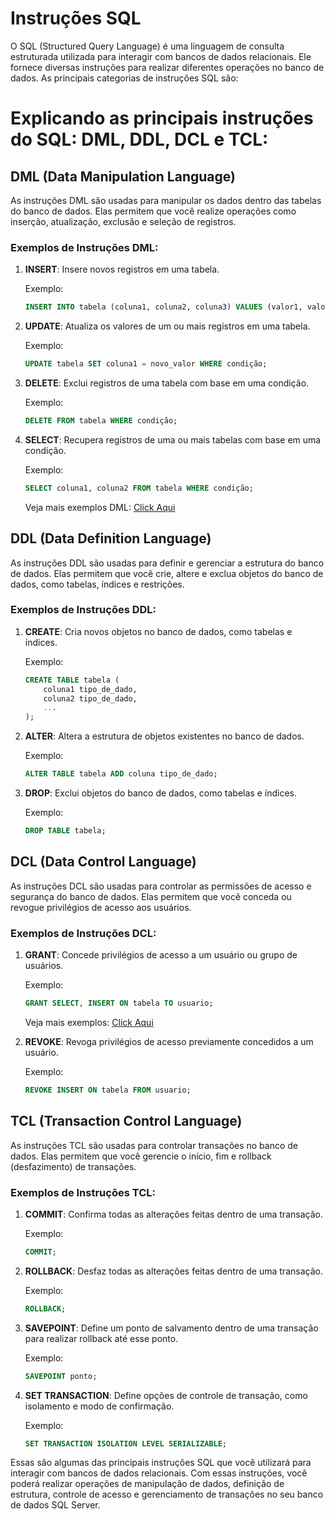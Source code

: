 
# Instruções SQL

O SQL (Structured Query Language) é uma linguagem de consulta estruturada utilizada para interagir com bancos de dados relacionais. Ele fornece diversas instruções para realizar diferentes operações no banco de dados. As principais categorias de instruções SQL são:

# Explicando as principais instruções do SQL: DML, DDL, DCL e TCL:

## DML (Data Manipulation Language)

As instruções DML são usadas para manipular os dados dentro das tabelas do banco de dados. Elas permitem que você realize operações como inserção, atualização, exclusão e seleção de registros.

### Exemplos de Instruções DML:

1. **INSERT**: Insere novos registros em uma tabela.

   Exemplo:
   ```sql
   INSERT INTO tabela (coluna1, coluna2, coluna3) VALUES (valor1, valor2, valor3);
   ```

2. **UPDATE**: Atualiza os valores de um ou mais registros em uma tabela.

   Exemplo:
   ```sql
   UPDATE tabela SET coluna1 = novo_valor WHERE condição;
   ```

3. **DELETE**: Exclui registros de uma tabela com base em uma condição.

   Exemplo:
   ```sql
   DELETE FROM tabela WHERE condição;
   ```

4. **SELECT**: Recupera registros de uma ou mais tabelas com base em uma condição.

   Exemplo:
   ```sql
   SELECT coluna1, coluna2 FROM tabela WHERE condição;
   ```
   Veja mais exemplos DML: [Click Aqui](dml.sql)

## DDL (Data Definition Language)

As instruções DDL são usadas para definir e gerenciar a estrutura do banco de dados. Elas permitem que você crie, altere e exclua objetos do banco de dados, como tabelas, índices e restrições.

### Exemplos de Instruções DDL:

1. **CREATE**: Cria novos objetos no banco de dados, como tabelas e índices.

   Exemplo:
   ```sql
   CREATE TABLE tabela (
       coluna1 tipo_de_dado,
       coluna2 tipo_de_dado,
       ...
   );
   ```

2. **ALTER**: Altera a estrutura de objetos existentes no banco de dados.

   Exemplo:
   ```sql
   ALTER TABLE tabela ADD coluna tipo_de_dado;
   ```

3. **DROP**: Exclui objetos do banco de dados, como tabelas e índices.

   Exemplo:
   ```sql
   DROP TABLE tabela;
   ```

## DCL (Data Control Language)

As instruções DCL são usadas para controlar as permissões de acesso e segurança do banco de dados. Elas permitem que você conceda ou revogue privilégios de acesso aos usuários.

### Exemplos de Instruções DCL:

1. **GRANT**: Concede privilégios de acesso a um usuário ou grupo de usuários.

   Exemplo:
   ```sql
   GRANT SELECT, INSERT ON tabela TO usuario;
   ```
   Veja mais exemplos: [Click Aqui](dcl_grant.sql)

2. **REVOKE**: Revoga privilégios de acesso previamente concedidos a um usuário.

   Exemplo:
   ```sql
   REVOKE INSERT ON tabela FROM usuario;
   ```


## TCL (Transaction Control Language)

As instruções TCL são usadas para controlar transações no banco de dados. Elas permitem que você gerencie o início, fim e rollback (desfazimento) de transações.

### Exemplos de Instruções TCL:

1. **COMMIT**: Confirma todas as alterações feitas dentro de uma transação.

   Exemplo:
   ```sql
   COMMIT;
   ```

2. **ROLLBACK**: Desfaz todas as alterações feitas dentro de uma transação.

   Exemplo:
   ```sql
   ROLLBACK;
   ```

3. **SAVEPOINT**: Define um ponto de salvamento dentro de uma transação para realizar rollback até esse ponto.

   Exemplo:
   ```sql
   SAVEPOINT ponto;
   ```

4. **SET TRANSACTION**: Define opções de controle de transação, como isolamento e modo de confirmação.

   Exemplo:
   ```sql
   SET TRANSACTION ISOLATION LEVEL SERIALIZABLE;
   ```

Essas são algumas das principais instruções SQL que você utilizará para interagir com bancos de dados relacionais. Com essas instruções, você poderá realizar operações de manipulação de dados, definição de estrutura, controle de acesso e gerenciamento de transações no seu banco de dados SQL Server.
